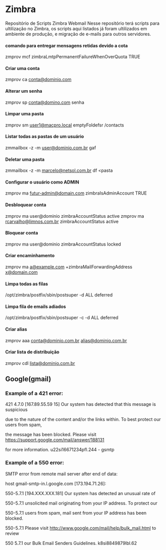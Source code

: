 # Zimbra
Repositório de Scripts Zimbra Webmail
Nesse repositório terá scripts para ultilização no Zimbra, os scripts aqui listados já foram ultilizados em ambiente de produção, e migração de e-mails para outros servidores.


#### comando para entregar mensagens retidas devido a cota
zmprov mcf zimbraLmtpPermanentFailureWhenOverQuota TRUE

#### Criar uma conta
zmprov ca conta@dominio.com

#### Alterar um senha
zmprov sp conta@domino.com senha

#### Limpar uma pasta
zmprov sm user1@macpro.local emptyFoldefsr /contacts

#### Listar todas as pastas de um usuário
zmmailbox -z -m user@dominio.com.br gaf

#### Deletar uma pasta
zmmailbox -z -m marcelo@netsol.com.br df <pasta

#### Configurar o usuário como ADMIN
zmprov ma futur-admin@domain.com zimbraIsAdminAccount TRUE

#### Desbloquear conta
zmprov ma user@dominio zimbraAccountStatus active
zmprov ma rcarvalho@limnos.com.br zimbraAccountStatus active

#### Bloquear conta
zmprov ma user@dominio zimbraAccountStatus locked


#### Criar encaminhamento
zmprov ma a@example.com +zimbraMailForwardingAddress x@domain.com
 
#### Limpa todas as filas
/opt/zimbra/postfix/sbin/postsuper -d ALL deferred

#### Limpa fila de emails adiados
/opt/zimbra/postfix/sbin/postsuper -c  -d ALL deferred

#### Criar alias
zmprov aaa conta@dominio.com.br alias@dominio.com.br

#### Criar lista de distribuição
zmprov cdl lista@dominio.com.br



## Google(gmail)
### Example of a 421 error:

421 4.7.0 [167.89.55.59 15] Our system has detected that this message is suspicious

due to the nature of the content and/or the links within. To best protect our users from spam,

the message has been blocked. Please visit https://support.google.com/mail/answer/188131

for more information. u22si16671234pfl.244 - gsmtp

### Example of a 550 error:

SMTP error from remote mail server after end of data:

host gmail-smtp-in.l.google.com [173.194.71.26]:

550-5.7.1 [194.XXX.XXX.181] Our system has detected an unusual rate of

550-5.7.1 unsolicited mail originating from your IP address. To protect our

550-5.7.1 users from spam, mail sent from your IP address has been blocked.

550-5.7.1 Please visit http://www.google.com/mail/help/bulk_mail.html to review

550 5.7.1 our Bulk Email Senders Guidelines. k8si8849879lbl.62


